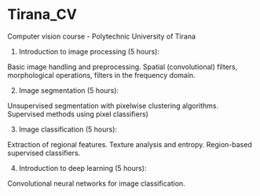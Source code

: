 # Tirana_CV
Computer vision course - Polytechnic University of Tirana

1. Introduction to image processing (5 hours): 

Basic image handling and preprocessing. Spatial (convolutional) filters, morphological operations, filters in the frequency domain. 

2. Image segmentation (5 hours): 

Unsupervised segmentation with pixelwise clustering algorithms. Supervised methods using pixel classifiers)

3. Image classification (5 hours): 

Extraction of regional features. Texture analysis and entropy. Region-based supervised classifiers.

4. Introduction to deep learning (5 hours): 

Convolutional neural networks for image classification. 
